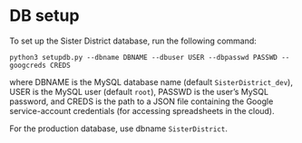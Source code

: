 # DB setup

To set up the Sister District database, run the following command:

```
python3 setupdb.py --dbname DBNAME --dbuser USER --dbpasswd PASSWD --googcreds CREDS
```

where DBNAME is the MySQL database name (default `SisterDistrict_dev`), USER is the MySQL user (default `root`), PASSWD is the user’s MySQL password, and CREDS is the path to a JSON file containing the Google service-account credentials (for accessing spreadsheets in the cloud).

For the production database, use dbname `SisterDistrict`.
